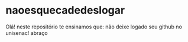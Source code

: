 # naoesquecadedeslogar
Olá! neste repositório te ensinamos que: não deixe logado seu github no unisenac! abraço
